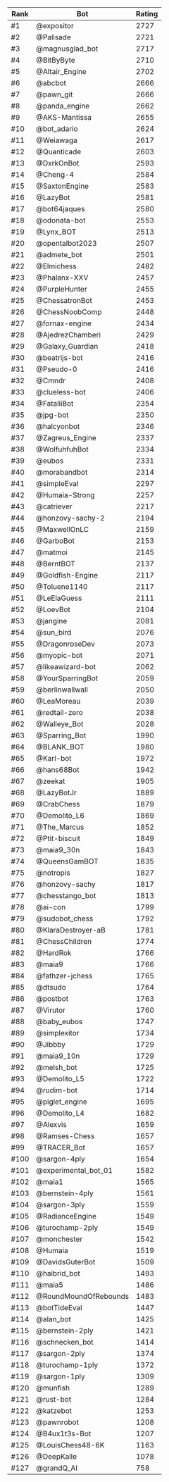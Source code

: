 Rank|Bot|Rating
---|---|---
#1|@expositor|2727
#2|@Palisade|2721
#3|@magnusglad_bot|2717
#4|@BitByByte|2710
#5|@Altair_Engine|2702
#6|@abcbot|2666
#7|@pawn_git|2666
#8|@panda_engine|2662
#9|@AKS-Mantissa|2655
#10|@bot_adario|2624
#11|@Weiawaga|2617
#12|@Quanticade|2603
#13|@DxrkOnBot|2593
#14|@Cheng-4|2584
#15|@SaxtonEngine|2583
#16|@LazyBot|2581
#17|@bot64jaques|2580
#18|@odonata-bot|2553
#19|@Lynx_BOT|2513
#20|@opentalbot2023|2507
#21|@admete_bot|2501
#22|@Elmichess|2482
#23|@Phalanx-XXV|2457
#24|@PurpleHunter|2455
#25|@ChessatronBot|2453
#26|@ChessNoobComp|2448
#27|@fornax-engine|2434
#28|@AjedrezChamberi|2429
#29|@Galaxy_Guardian|2418
#30|@beatrijs-bot|2416
#31|@Pseudo-0|2416
#32|@Cmndr|2408
#33|@clueless-bot|2406
#34|@FataliiBot|2354
#35|@jpg-bot|2350
#36|@halcyonbot|2346
#37|@Zagreus_Engine|2337
#38|@WolfuhfuhBot|2334
#39|@eubos|2331
#40|@morabandbot|2314
#41|@simpleEval|2297
#42|@Humaia-Strong|2257
#43|@catriever|2217
#44|@honzovy-sachy-2|2194
#45|@MaxwellOnLC|2159
#46|@GarboBot|2153
#47|@matmoi|2145
#48|@BerntBOT|2137
#49|@Goldfish-Engine|2117
#50|@Toluene1140|2117
#51|@LeElaGuess|2111
#52|@LoevBot|2104
#53|@jangine|2081
#54|@sun_bird|2076
#55|@DragonroseDev|2073
#56|@myopic-bot|2071
#57|@likeawizard-bot|2062
#58|@YourSparringBot|2059
#59|@berlinwallwall|2050
#60|@LeaMoreau|2039
#61|@redtail-zero|2038
#62|@Walleye_Bot|2028
#63|@Sparring_Bot|1990
#64|@BLANK_BOT|1980
#65|@Karl-bot|1972
#66|@hans68Bot|1942
#67|@zeekat|1905
#68|@LazyBotJr|1889
#69|@CrabChess|1879
#70|@Demolito_L6|1869
#71|@The_Marcus|1852
#72|@Ptit-biscuit|1849
#73|@maia9_30n|1843
#74|@QueensGamBOT|1835
#75|@notropis|1827
#76|@honzovy-sachy|1817
#77|@chesstango_bot|1813
#78|@ai-con|1799
#79|@sudobot_chess|1792
#80|@KlaraDestroyer-aB|1781
#81|@ChessChildren|1774
#82|@HardRok|1766
#83|@maia9|1766
#84|@fathzer-jchess|1765
#85|@dtsudo|1764
#86|@postbot|1763
#87|@Virutor|1760
#88|@baby_eubos|1747
#89|@simplexitor|1734
#90|@Jibbby|1729
#91|@maia9_10n|1729
#92|@melsh_bot|1725
#93|@Demolito_L5|1722
#94|@rudim-bot|1714
#95|@piglet_engine|1695
#96|@Demolito_L4|1682
#97|@Alexvis|1659
#98|@Ramses-Chess|1657
#99|@TRACER_Bot|1657
#100|@sargon-4ply|1654
#101|@experimental_bot_01|1582
#102|@maia1|1565
#103|@bernstein-4ply|1561
#104|@sargon-3ply|1559
#105|@RadianceEngine|1549
#106|@turochamp-2ply|1549
#107|@monchester|1542
#108|@Humaia|1519
#109|@DavidsGuterBot|1509
#110|@haibrid_bot|1493
#111|@maia5|1486
#112|@RoundMoundOfRebounds|1483
#113|@botTideEval|1447
#114|@alan_bot|1425
#115|@bernstein-2ply|1421
#116|@schnecken_bot|1414
#117|@sargon-2ply|1374
#118|@turochamp-1ply|1372
#119|@sargon-1ply|1309
#120|@munfish|1289
#121|@rust-bot|1284
#122|@katzebot|1253
#123|@pawnrobot|1208
#124|@B4ux1t3s-Bot|1207
#125|@LouisChess48-6K|1163
#126|@DeepKalle|1078
#127|@grandQ_AI|758
